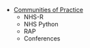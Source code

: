 - [Communities of Practice](https://github.com/nhs-pycom/open-source-explained/blob/main/6.communities-of-practice.md)
  - NHS-R
  - NHS Python
  - RAP
  - Conferences
